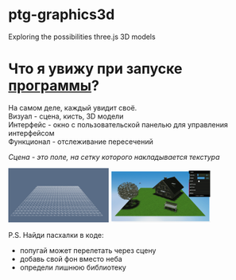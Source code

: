 # ptg-graphics3d
Еxploring the possibilities three.js
3D models

<h1 align="left">Что я увижу при запуске <a href="https://github.com/RRolich/ptg-graphics3d/blob/main/main.js" target="_blank">программы</a>?</h1>

На самом деле, каждый увидит своё.   
Визуал - сцена, кисть, 3D модели  
Интерфейс - окно с пользовательской панелью для управления интерфейсом  
Функционал - отслеживание пересечений  

*Сцена - это поле, на сетку которого накладывается текстура*

<img src="https://github.com/RRolich/ptg-graphics3d/blob/main/img/base.png" alt="сетка" style="max-width: 40%;">

<img src="https://github.com/RRolich/ptg-graphics3d/blob/main/img/zoom.png" alt="фулл" style="max-width: 40%;">

P.S.
Найди пасхалки в коде: 
- попугай может перелетать через сцену
- добавь свой фон вместо неба
- определи лишнюю библиотеку
